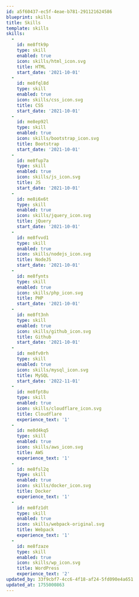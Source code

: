 ```yaml
---
id: a5f60437-ec5f-4eae-b781-291121624586
blueprint: skills
title: Skills
template: skills
skills:
  -
    id: me8ftk9p
    type: skill
    enabled: true
    icon: skills/html_icon.svg
    title: HTML
    start_date: '2021-10-01'
  -
    id: me8fql8d
    type: skill
    enabled: true
    icon: skills/css_icon.svg
    title: CSS
    start_date: '2021-10-01'
  -
    id: me8ep92l
    type: skill
    enabled: true
    icon: skills/bootstrap_icon.svg
    title: Bootstrap
    start_date: '2021-10-01'
  -
    id: me8fup7a
    type: skill
    enabled: true
    icon: skills/js_icon.svg
    title: JS
    start_date: '2021-10-01'
  -
    id: me8i6x6t
    type: skill
    enabled: true
    icon: skills/jquery_icon.svg
    title: jQuery
    start_date: '2021-10-01'
  -
    id: me8fvvd1
    type: skill
    enabled: true
    icon: skills/nodejs_icon.svg
    title: NodeJS
    start_date: '2021-10-01'
  -
    id: me8fynts
    type: skill
    enabled: true
    icon: skills/php_icon.svg
    title: PHP
    start_date: '2021-10-01'
  -
    id: me8ft3nh
    type: skill
    enabled: true
    icon: skills/github_icon.svg
    title: Github
    start_date: '2021-10-01'
  -
    id: me8fv0rh
    type: skill
    enabled: true
    icon: skills/mysql_icon.svg
    title: MySQL
    start_date: '2022-11-01'
  -
    id: me8fpt8u
    type: skill
    enabled: true
    icon: skills/cloudflare_icon.svg
    title: Cloudflare
    experience_text: '1'
  -
    id: me8d4kq5
    type: skill
    enabled: true
    icon: skills/aws_icon.svg
    title: AWS
    experience_text: '1'
  -
    id: me8fsl2q
    type: skill
    enabled: true
    icon: skills/docker_icon.svg
    title: Docker
    experience_text: '1'
  -
    id: me8fz1dt
    type: skill
    enabled: true
    icon: skills/webpack-original.svg
    title: Webpack
    experience_text: '1'
  -
    id: me8fzaze
    type: skill
    enabled: true
    icon: skills/wp_icon.svg
    title: WordPress
    experience_text: '2'
updated_by: 33f9cbf7-4cc6-4f18-af24-5fd090e4a651
updated_at: 1755000863
---
```


